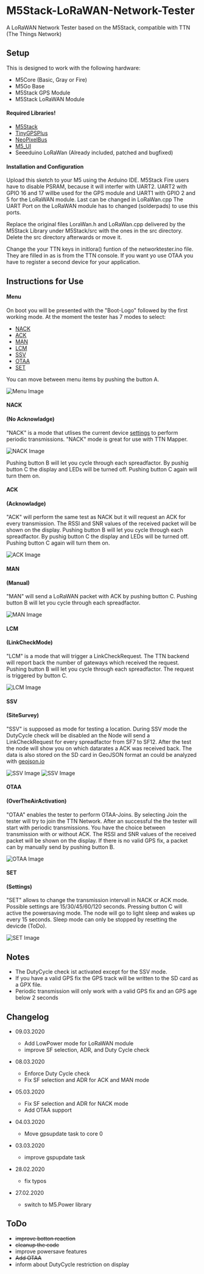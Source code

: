 # M5Stack-LoRaWAN-Network-Tester

A LoRaWAN Network Tester based on the M5Stack, compatible with TTN (The Things Network)

## Setup
This is designed to work with the following hardware:
  - M5Core (Basic, Gray or Fire)
  - M5Go Base
  - M5Stack GPS Module
  - M5Stack LoRaWAN Module

#### Required Libraries!
  - [M5Stack]
  - [TinyGPSPlus]
  - [NeoPixelBus]
  - [M5_UI]
  - Seeeduino LoRaWan (Already included, patched and bugfixed)

 
#### Installation and Configuration
Upload this sketch to your M5 using the Arduino IDE. M5Stack Fire users have to disable PSRAM, because it will interfer with UART2.
UART2 with GPIO 16 and 17 willbe used for the GPS module and UART1 with GPIO 2 and 5 for the LoRaWAN module. Last can be changed in LoRaWan.cpp The UART Port on the LoRaWAN module has to changed (solderpads) to use this ports.

Replace the original files LoraWan.h and LoRaWan.cpp delivered by the M5Stack Library under M5Stack/src with the ones in the src directory. Delete the src directory afterwards or move it.

Change the your TTN keys in initlora() funtion of the networktester.ino file. They are filled in as is from the TTN console. If you want yo use OTAA you have to register a second device for your application. 

## Instructions for Use

#### Menu

On boot you will be presented with the "Boot-Logo" followed by the first working mode. At the moment the tester has 7 modes to select:
  - [NACK](#nack) 
  - [ACK](#ack)  
  - [MAN](#man)  
  - [LCM](#lcm)
  - [SSV](#ssv)
  - [OTAA](#otaa)
  - [SET](#set)
 
You can move between menu items by pushing the button A. 

![Menu Image](https://github.com/Bjoerns-TB/M5Stack-LoRaWAN-Network-Tester/blob/master/images/menu.jpg "Fig 1. Menu")
  
#### NACK 
#### (No Acknowladge)
"NACK" is a mode that utlises the current device [settings](#set) to perform periodic transmissions. "NACK" mode is great for use with TTN Mapper.

![NACK Image](https://github.com/Bjoerns-TB/M5Stack-LoRaWAN-Network-Tester/blob/master/images/nack.jpg "Fig 2. NACK")

Pushing button B will let you cycle through each spreadfactor. By pushig button C the display and LEDs will be turned off. Pushing button C again will turn them on.

#### ACK 
#### (Acknowladge)
"ACK" will perform the same test as NACK but it will request an ACK for every transmission. The RSSI and SNR values of the received packet will be shown on the display. Pushing button B will let you cycle through each spreadfactor. By pushig button C the display and LEDs will be turned off. Pushing button C again will turn them on.

![ACK Image](https://github.com/Bjoerns-TB/M5Stack-LoRaWAN-Network-Tester/blob/master/images/ack.jpg "Fig 3. ACK")

#### MAN 
#### (Manual)
"MAN" will send a LoRaWAN packet with ACK by pushing button C. Pushing button B will let you cycle through each spreadfactor.

![MAN Image](https://github.com/Bjoerns-TB/M5Stack-LoRaWAN-Network-Tester/blob/master/images/man.jpg "Fig 4. MAN")

#### LCM 
#### (LinkCheckMode)
"LCM" is a mode that will trigger a LinkCheckRequest. The TTN backend will report back the number of gateways which received the request. Pushing button B will let you cycle through each spreadfactor. The request is triggered by button C.

![LCM Image](https://github.com/Bjoerns-TB/M5Stack-LoRaWAN-Network-Tester/blob/master/images/lcm.jpg "Fig 5. LCM")

#### SSV 
#### (SiteSurvey)
"SSV" is supposed as mode for testing a location. During SSV mode the DutyCycle check will be disabled an the Node will send a LinkCheckRequest for every spreadfactor from SF7 to SF12. After the test the node will show you on which datarates a ACK was received back. The data is also stored on the SD card in GeoJSON format an could be analyzed with [geojson.io]

![SSV Image](https://github.com/Bjoerns-TB/M5Stack-LoRaWAN-Network-Tester/blob/master/images/ssv-1.jpg "Fig 6. SSV running")
![SSV Image](https://github.com/Bjoerns-TB/M5Stack-LoRaWAN-Network-Tester/blob/master/images/ssv-2.jpg "Fig 7. SSV results")

#### OTAA 
#### (OverTheAirActivation)
"OTAA" enables the tester to perform OTAA-Joins. By selecting Join the tester will try to join the TTN Network. After an successful the the tester will start with periodic transmissions. You have the choice between transmission with or without ACK. The RSSI and SNR values of the received packet will be shown on the display. If there is no valid GPS fix, a packet can by manually send by pushing button B.

![OTAA Image](https://github.com/Bjoerns-TB/M5Stack-LoRaWAN-Network-Tester/blob/master/images/otaa.jpg "Fig 7. OTAA")

#### SET 
#### (Settings)

"SET" allows to change the transmission intervall in NACK or ACK mode. Possible settings are 15/30/45/60/120 seconds. Pressing button C will active the powersaving mode. The node will go to light sleep and wakes up every 15 seconds. Sleep mode can only be stopped by resetting the devicde (ToDo).

![SET Image](https://github.com/Bjoerns-TB/M5Stack-LoRaWAN-Network-Tester/blob/master/images/set.jpg "Fig 7. SET")

## Notes
  - The DutyCycle check ist activated except for the SSV mode.
  - If you have a valid GPS fix the GPS track will be written to the SD card as a GPX file.
  - Periodic transmission will only work with a valid GPS fix and an GPS age below 2 seconds
  
## Changelog

  - 09.03.2020
    - Add LowPower mode for LoRaWAN module
    - improve SF selection, ADR, and Duty Cycle check
  
  - 08.03.2020
    - Enforce Duty Cycle check
    - Fix SF selection and ADR for ACK and MAN mode

  - 05.03.2020
    - Fix SF selection and ADR for NACK mode
    - Add OTAA support
    
  - 04.03.2020
    - Move gpsupdate task to core 0
    
  - 03.03.2020
    - improve gspupdate task
    
  - 28.02.2020
    - fix typos
    
  - 27.02.2020
    - switch to M5.Power library

## ToDo
  - ~~improve botton reaction~~
  - ~~cleanup the code~~
  - improve powersave features
  - ~~Add OTAA~~ 
  - inform about DutyCycle restriction on display

[M5Stack]: https://github.com/m5stack/M5Stack
[TinyGPSPlus]: https://github.com/mikalhart/TinyGPSPlus
[NeoPixelBus]: https://github.com/Makuna/NeoPixelBus
[M5_UI]: https://github.com/dsiberia9s/M5_UI
[geojson.io]: http://geojson.io/


